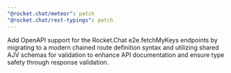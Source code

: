 ```yaml
---
"@rocket.chat/meteor": patch
"@rocket.chat/rest-typings": patch
---
```


Add OpenAPI support for the Rocket.Chat e2e.fetchMyKeys endpoints by migrating to a modern chained route definition syntax and utilizing shared AJV schemas for validation to enhance API documentation and ensure type safety through response validation.
